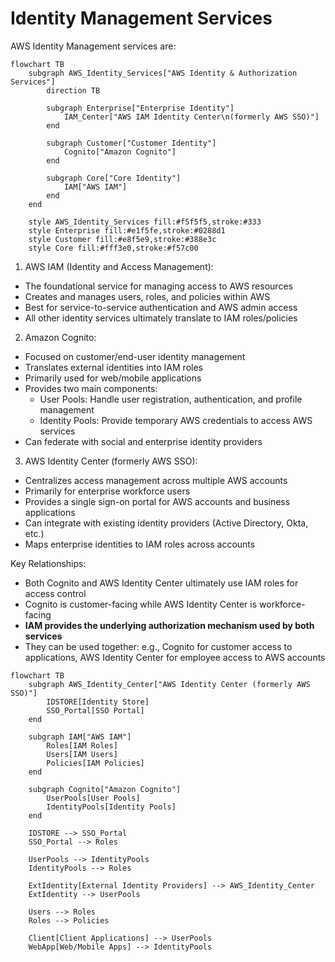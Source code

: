 # Identity Management Services

AWS Identity Management services are:



```mermaid
flowchart TB
    subgraph AWS_Identity_Services["AWS Identity & Authorization Services"]
        direction TB
        
        subgraph Enterprise["Enterprise Identity"]
            IAM_Center["AWS IAM Identity Center\n(formerly AWS SSO)"]
        end
        
        subgraph Customer["Customer Identity"]
            Cognito["Amazon Cognito"]
        end
        
        subgraph Core["Core Identity"]
            IAM["AWS IAM"]
        end
    end

    style AWS_Identity_Services fill:#f5f5f5,stroke:#333
    style Enterprise fill:#e1f5fe,stroke:#0288d1
    style Customer fill:#e8f5e9,stroke:#388e3c
    style Core fill:#fff3e0,stroke:#f57c00
```



1. AWS IAM (Identity and Access Management):

* The foundational service for managing access to AWS resources
* Creates and manages users, roles, and policies within AWS
* Best for service-to-service authentication and AWS admin access
* All other identity services ultimately translate to IAM roles/policies

2. Amazon Cognito:

* Focused on customer/end-user identity management
* Translates external identities into IAM roles
* Primarily used for web/mobile applications
* Provides two main components:
  * User Pools: Handle user registration, authentication, and profile management
  * Identity Pools: Provide temporary AWS credentials to access AWS services
* Can federate with social and enterprise identity providers

3. AWS Identity Center (formerly AWS SSO):

* Centralizes access management across multiple AWS accounts
* Primarily for enterprise workforce users
* Provides a single sign-on portal for AWS accounts and business applications
* Can integrate with existing identity providers (Active Directory, Okta, etc.)
* Maps enterprise identities to IAM roles across accounts

Key Relationships:

* Both Cognito and AWS Identity Center ultimately use IAM roles for access control
* Cognito is customer-facing while AWS Identity Center is workforce-facing
* **IAM provides the underlying authorization mechanism used by both services**
* They can be used together: e.g., Cognito for customer access to applications, AWS Identity Center for employee access to AWS accounts



```mermaid
flowchart TB
    subgraph AWS_Identity_Center["AWS Identity Center (formerly AWS SSO)"]
        IDSTORE[Identity Store]
        SSO_Portal[SSO Portal]
    end
    
    subgraph IAM["AWS IAM"]
        Roles[IAM Roles]
        Users[IAM Users]
        Policies[IAM Policies]
    end
    
    subgraph Cognito["Amazon Cognito"]
        UserPools[User Pools]
        IdentityPools[Identity Pools]
    end

    IDSTORE --> SSO_Portal
    SSO_Portal --> Roles
    
    UserPools --> IdentityPools
    IdentityPools --> Roles
    
    ExtIdentity[External Identity Providers] --> AWS_Identity_Center
    ExtIdentity --> UserPools
    
    Users --> Roles
    Roles --> Policies
    
    Client[Client Applications] --> UserPools
    WebApp[Web/Mobile Apps] --> IdentityPools
```
